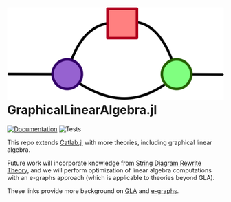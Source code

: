# ![Logo](docs/src/assets/logo.png)  GraphicalLinearAlgebra.jl
[![Documentation](https://github.com/AlgebraicJulia/GraphicalLinearAlgebra.jl/workflows/Documentation/badge.svg)](https://algebraicjulia.github.io/GraphicalLinearAlgebra.jl/dev/)
![Tests](https://github.com/AlgebraicJulia/GraphicalLinearAlgebra.jl/workflows/Tests/badge.svg)

This repo extends [Catlab.jl](https://github.com/AlgebraicJulia/Catlab.jl) with more theories, including graphical linear algebra.

Future work will incorporate knowledge from [String Diagram Rewrite Theory](https://arxiv.org/abs/2012.01847), and we will perform optimization of linear algebra computations with an e-graphs approach (which is applicable to theories beyond GLA).

These links provide more background on [GLA](https://graphicallinearalgebra.net/) and [e-graphs](https://docs.rs/egg/0.6.0/egg/tutorials/_01_background/index.html).